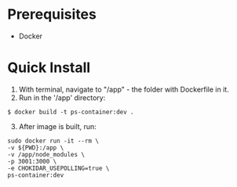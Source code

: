 # Prerequisites

* Docker

# Quick Install

1. With terminal, navigate to "/app" - the folder with Dockerfile in it.
2. Run in the '/app' directory:

```
$ docker build -t ps-container:dev .
```

3. After image is built, run:

```
sudo docker run -it --rm \
-v ${PWD}:/app \
-v /app/node_modules \
-p 3001:3000 \
-e CHOKIDAR_USEPOLLING=true \
ps-container:dev
```
